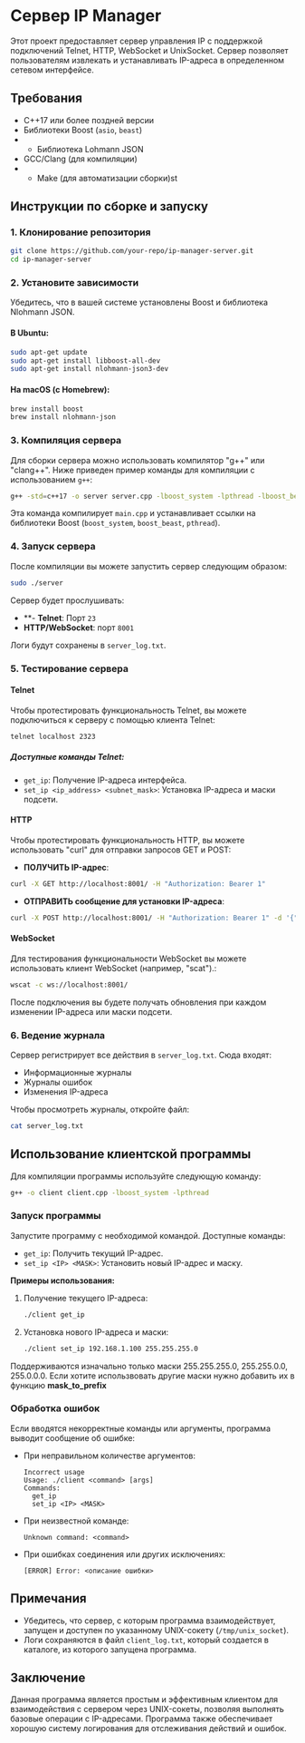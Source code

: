 # Сервер IP Manager

Этот проект предоставляет сервер управления IP с поддержкой подключений Telnet, HTTP, WebSocket и UnixSocket. Сервер позволяет пользователям извлекать и устанавливать IP-адреса в определенном сетевом интерфейсе.

## Требования

- C++17 или более поздней версии
- Библиотеки Boost (`asio`, `beast`)
- - Библиотека Lohmann JSON
- GCC/Clang (для компиляции)
- - Make (для автоматизации сборки)st

## Инструкции по сборке и запуску

### 1. Клонирование репозитория

```bash
git clone https://github.com/your-repo/ip-manager-server.git
cd ip-manager-server
```

### 2. Установите зависимости

Убедитесь, что в вашей системе установлены Boost и библиотека Nlohmann JSON.

#### В Ubuntu:

```bash
sudo apt-get update
sudo apt-get install libboost-all-dev
sudo apt-get install nlohmann-json3-dev
```

#### На macOS (с Homebrew):

```bash
brew install boost
brew install nlohmann-json
```
### 3. Компиляция сервера

Для сборки сервера можно использовать компилятор "g++" или "clang++". Ниже приведен пример команды для компиляции с использованием `g++`:

```bash
g++ -std=c++17 -o server server.cpp -lboost_system -lpthread -lboost_beast
```

Эта команда компилирует `main.cpp` и устанавливает ссылки на библиотеки Boost (`boost_system`, `boost_beast`, `pthread`).

### 4. Запуск сервера

После компиляции вы можете запустить сервер следующим образом:

```bash
sudo ./server
```

Сервер будет прослушивать:

- **- **Telnet**: Порт `23`
- **HTTP/WebSocket**: порт `8001`

Логи будут сохранены в `server_log.txt`.

### 5. Тестирование сервера

#### Telnet

Чтобы протестировать функциональность Telnet, вы можете подключиться к серверу с помощью клиента Telnet:

```bash
telnet localhost 2323
```
##### Доступные команды Telnet:
- `get_ip`: Получение IP-адреса интерфейса.
- `set_ip <ip_address> <subnet_mask>`: Установка IP-адреса и маски подсети.

#### HTTP

Чтобы протестировать функциональность HTTP, вы можете использовать "curl" для отправки запросов GET и POST:

- **ПОЛУЧИТЬ IP-адрес**:

```bash
curl -X GET http://localhost:8001/ -H "Authorization: Bearer 1"
```

- **ОТПРАВИТЬ сообщение для установки IP-адреса**:

```bash
curl -X POST http://localhost:8001/ -H "Authorization: Bearer 1" -d '{"ip": "192.168.1.10", "mask": "24"}'
```

#### WebSocket

Для тестирования функциональности WebSocket вы можете использовать клиент WebSocket (например, "scat").:

```bash
wscat -c ws://localhost:8001/
```

После подключения вы будете получать обновления при каждом изменении IP-адреса или маски подсети.

### 6. Ведение журнала

Сервер регистрирует все действия в `server_log.txt`. Сюда входят:

- Информационные журналы
- Журналы ошибок
- Изменения IP-адреса

Чтобы просмотреть журналы, откройте файл:
```bash
cat server_log.txt
```

## Использование клиентской программы

Для компиляции программы используйте следующую команду:

```bash
g++ -o client client.cpp -lboost_system -lpthread
```

### Запуск программы

Запустите программу с необходимой командой. Доступные команды:

- `get_ip`: Получить текущий IP-адрес.
- `set_ip <IP> <MASK>`: Установить новый IP-адрес и маску.

**Примеры использования:**

1. Получение текущего IP-адреса:
    ```bash
    ./client get_ip
    ```

2. Установка нового IP-адреса и маски:
    ```bash
    ./client set_ip 192.168.1.100 255.255.255.0
    ```

 Поддерживаются изначально только маски 255.255.255.0, 255.255.0.0, 255.0.0.0. Если хотите использвовать другие маски нужно добавить их в функцию **mask_to_prefix**

### Обработка ошибок

Если вводятся некорректные команды или аргументы, программа выводит сообщение об ошибке:

- При неправильном количестве аргументов:
    ```
    Incorrect usage
    Usage: ./client <command> [args]
    Commands:
      get_ip
      set_ip <IP> <MASK>
    ```

- При неизвестной команде:
    ```
    Unknown command: <command>
    ```

- При ошибках соединения или других исключениях:
    ```
    [ERROR] Error: <описание ошибки>
    ```

## Примечания

- Убедитесь, что сервер, с которым программа взаимодействует, запущен и доступен по указанному UNIX-сокету (`/tmp/unix_socket`).
- Логи сохраняются в файл `client_log.txt`, который создается в каталоге, из которого запущена программа.

## Заключение

Данная программа является простым и эффективным клиентом для взаимодействия с сервером через UNIX-сокеты, позволяя выполнять базовые операции с IP-адресами. Программа также обеспечивает хорошую систему логирования для отслеживания действий и ошибок.

